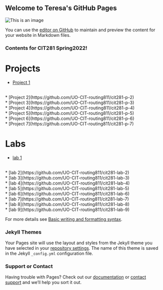 ## Welcome to Teresa's GitHub Pages
![This is an image](file:///Users/teresa/Downloads/logo_github_icon_143196.svg)

You can use the [editor on GitHub](https://github.com/routing811/teresat.github.io/edit/main/README.md) to maintain and preview the content for your website in Markdown files.

### Contents for CIT281 Spring2022!

# Projects
* [Project 1](https://github.com/UO-CIT-routing811/cit281-p-1)
<br/>
* [Project 2](https://github.com/UO-CIT-routing811/cit281-p-2)
<br/>
* [Project 3](https://github.com/UO-CIT-routing811/cit281-p-3)
<br/>
* [Project 4](https://github.com/UO-CIT-routing811/cit281-p-4)
<br/>
* [Project 5](https://github.com/UO-CIT-routing811/cit281-p-5)
<br/>
* [Project 6](https://github.com/UO-CIT-routing811/cit281-p-6)
<br/>
* [Project 7](https://github.com/UO-CIT-routing811/cit281-p-7)

# Labs
* [lab 1](https://github.com/UO-CIT-routing811/cit281-lab-1)
<br/>
* [lab 2](https://github.com/UO-CIT-routing811/cit281-lab-2)
<br/>
* [lab 3](https://github.com/UO-CIT-routing811/cit281-lab-3)
<br/>
* [lab 4](https://github.com/UO-CIT-routing811/cit281-lab-4)
<br/>
* [lab 5](https://github.com/UO-CIT-routing811/cit281-lab-5)
<br/>
* [lab 6](https://github.com/UO-CIT-routing811/cit281-lab-6)
<br/>
* [lab 7](https://github.com/UO-CIT-routing811/cit281-lab-7)
<br/>
* [lab 8](https://github.com/UO-CIT-routing811/cit281-lab-8)
<br/>
* [lab 9](https://github.com/UO-CIT-routing811/cit281-lab-9)




For more details see [Basic writing and formatting syntax](https://docs.github.com/en/github/writing-on-github/getting-started-with-writing-and-formatting-on-github/basic-writing-and-formatting-syntax).

### Jekyll Themes

Your Pages site will use the layout and styles from the Jekyll theme you have selected in your [repository settings](https://github.com/routing811/teresat.github.io/settings/pages). The name of this theme is saved in the Jekyll `_config.yml` configuration file.

### Support or Contact

Having trouble with Pages? Check out our [documentation](https://docs.github.com/categories/github-pages-basics/) or [contact support](https://support.github.com/contact) and we’ll help you sort it out.
